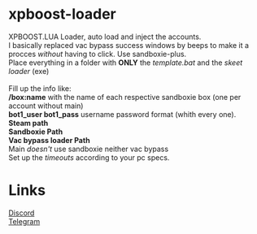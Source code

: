 # xpboost-loader
XPBOOST.LUA Loader, auto load and inject the accounts.<br />
I basically replaced vac bypass success windows by beeps to make it a procces *without* having to click. Use sandboxie-plus.<br />
Place everything in a folder with **ONLY** the *template.bat* and the *skeet loader* (exe)<br /><br />
Fill up the info like:<br />
**/box:name** with the name of each respective sandboxie box (one per account without main)<br />
**bot1_user bot1_pass** username password format (whith every one).<br />
**Steam path**<br />
**Sandboxie Path**<br />
**Vac bypass loader Path**<br />
Main *doesn't* use sandboxie neither vac bypass<br />
Set up the *timeouts* according to your pc specs.<br />
# Links
[Discord](https://discord.gg/kws)<br />
[Telegram](https://t.me/kwaytv)
